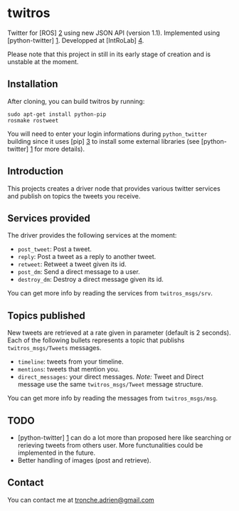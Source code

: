 twitros
=======

Twitter for [ROS] [2] using new JSON API (version 1.1).
Implemented using [python-twitter] [1]. 
Developped at [IntRoLab] [4].

Please note that this project in still in its early stage of creation and 
is unstable at the moment.

Installation
---

After cloning, you can build twitros by running:

    sudo apt-get install python-pip
    rosmake rostweet

You will need to enter your login informations during `python_twitter` 
building since it uses [pip] [3] to install some external libraries 
(see [python-twitter] [1] for more details).

Introduction
---

This projects creates a driver node that provides various twitter services 
and publish on topics the tweets you receive.

Services provided
---

The driver provides the following services at the moment:

* `post_tweet`: Post a tweet.
* `reply`: Post a tweet as a reply to another tweet.
* `retweet`: Retweet a tweet given its id.
* `post_dm`: Send a direct message to a user.
* `destroy_dm`: Destroy a direct message given its id.

You can get more info by reading the services from `twitros_msgs/srv`.

Topics published
---

New tweets are retrieved at a rate given in parameter (default is 2 seconds).
Each of the following bullets represents a topic that publishs 
`twitros_msgs/Tweets` messages.

* `timeline`: tweets from your timeline.
* `mentions`: tweets that mention you.
* `direct_messages`: your direct messages. *Note:* Tweet and Direct message 
use the same `twitros_msgs/Tweet` message structure.

You can get more info by reading the messages from `twitros_msgs/msg`.

TODO
---
* [python-twitter] [1] can do a lot more than proposed here like searching 
or rerieving tweets from others user. More functunalities could be 
implemented in the future.
* Better handling of images (post and retrieve).

Contact
---

You can contact me at tronche.adrien@gmail.com

[1]: https://github.com/bear/python-twitter "python-twitter"
[2]: http://ros.org "ROS"
[3]: http://www.pip-installer.org "pip"
[4]: http://introlab.3it.usherbrooke.ca "Introlab"
